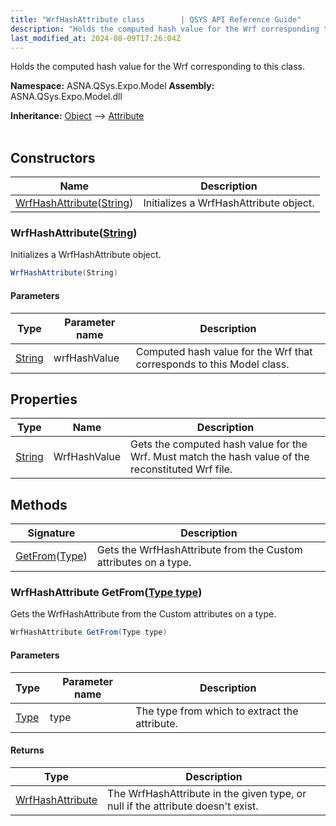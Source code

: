 ```yaml
---
title: "WrfHashAttribute class        | QSYS API Reference Guide"
description: "Holds the computed hash value for the Wrf corresponding to this class. "
last_modified_at: 2024-08-09T17:26:04Z
---
```


Holds the computed hash value for the Wrf corresponding to this class.

**Namespace:** ASNA.QSys.Expo.Model
**Assembly:** ASNA.QSys.Expo.Model.dll

**Inheritance:** [Object](https://docs.microsoft.com/en-us/dotnet/api/system.object) --> [Attribute](https://docs.microsoft.com/en-us/dotnet/api/system.attribute)
<br>
<br>

## Constructors

| Name | Description |
| --- | --- |
| [WrfHashAttribute](#wrfhashattributestring)([String](https://docs.microsoft.com/en-us/dotnet/api/system.string)) | Initializes a WrfHashAttribute object.

### WrfHashAttribute([String](https://docs.microsoft.com/en-us/dotnet/api/system.string))

Initializes a WrfHashAttribute object.

```cs
WrfHashAttribute(String)
```

#### Parameters

| Type | Parameter name | Description
| --- | --- | ---
| [String](https://docs.microsoft.com/en-us/dotnet/api/system.string) | wrfHashValue | Computed hash value for the Wrf that corresponds to this Model class.

## Properties

| Type | Name | Description
| --- | --- | --- 
| [String](https://learn.microsoft.com/en-us/dotnet/api/system.string?view=net-8.0) | WrfHashValue | Gets the computed hash value for the Wrf. Must match the hash value of the reconstituted Wrf file. |

## Methods

| Signature | Description |
| --- | --- |
| [GetFrom](#wrfhashattribute-getfromtype-type)([Type](https://docs.microsoft.com/en-us/dotnet/api/system.type)) | Gets the WrfHashAttribute from the Custom attributes on a type.

### WrfHashAttribute GetFrom([Type type](https://docs.microsoft.com/en-us/dotnet/api/system.type))

Gets the WrfHashAttribute from the Custom attributes on a type.

```cs
WrfHashAttribute GetFrom(Type type)
```

#### Parameters

| Type | Parameter name | Description
| --- | --- | ---
| [Type](https://docs.microsoft.com/en-us/dotnet/api/system.type) | type | The type from which to extract the attribute.

#### Returns

| Type | Description
| --- | ---
| [WrfHashAttribute](/reference/expo/qsys-expo-model/wrf-hash-attribute.html) | The WrfHashAttribute in the given type, or null if the attribute doesn't exist.
